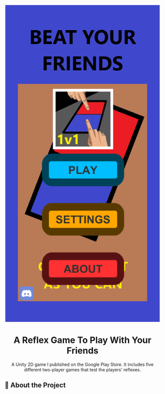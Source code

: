 <div align='center'>

<img src=https://github.com/semihtuncer/ReflexGame/blob/main/Photo-1.png alt="logo" width=500 height=1024 />

<h1>A Reflex Game To Play With Your Friends</h1>
<p>A Unity 2D game I published on the Google Play Store. It includes five different two-player games that test the players’ reflexes.</p>

</div>

## :star2: About the Project

